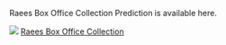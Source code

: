 Raees Box Office Collection Prediction is available here.

<img src="https://raees.xyz/wp-content/uploads/sites/3/2017/01/raees3-696x895.jpg">
<a href="https://raees.xyz/2017/01/10/box-office-collection/">Raees Box Office Collection</a>
